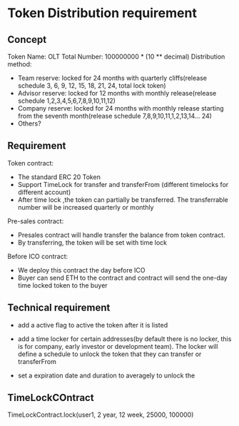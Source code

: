 # Token Distribution requirement

## Concept

Token Name: OLT
Total Number: 100000000 * (10 ** decimal)
Distribution method:
- Team reserve: locked for 24 months with quarterly cliffs(release schedule 3, 6, 9, 12, 15, 18, 21, 24, total lock token)
- Advisor reserve: locked for 12 months with monthly release(release schedule 1,2,3,4,5,6,7,8,9,10,11,12)
- Company reserve: locked for 24 months with monthly release starting from the seventh month(release schedule 7,8,9,10,11,1,2,13,14... 24)
- Others?

## Requirement

Token contract:
  - The standard ERC 20 Token
  - Support TimeLock for transfer and transferFrom (different timelocks for different account)
  - After time lock ,the token can partially be transferred. The transferrable number will be increased quarterly or monthly

Pre-sales contract:
  - Presales contract will handle transfer the balance from token contract.
  - By transferring, the token will be set with time lock

Before ICO contract:
  - We deploy this contract the day before ICO
  - Buyer can send ETH to the contract and contract will send the one-day time locked token to the buyer

## Technical requirement

- add a active flag to active the token after it is listed
- add a time locker for certain addresses(by default there is no locker, this is for company, early investor or development team). The locker will define a schedule to unlock the token that they can transfer or transferFrom

- set a expiration date and duration to averagely to unlock the

## TimeLockCOntract

TimeLockContract.lock(user1,  2 year, 12 week, 25000,  100000)
